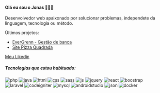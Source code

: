 #### Olá eu sou o Jonas 👨🏽‍💻

Desenvolvedor web apaixonado por solucionar problemas, independete da linguagem, tecnologia ou método.

Últimos projetos:
* [EverGrenn - Gestão de banca](https://oficialgestaodebanca.com)
* [Site Pizza Quadrada](https://www.pizzaquadrada.com.br)

[Meu Likedin](https://www.linkedin.com/in/jonas-da-costa-silva-096676121/)

##### Tecnologias que estou habituado:
![php](https://img.shields.io/badge/PHP-777BB4?style=for-the-badge&logo=php&logoColor=white)
![java](https://img.shields.io/badge/Java-ED8B00?style=for-the-badge&logo=java&logoColor=white)
![html](https://img.shields.io/badge/HTML-239120?style=for-the-badge&logo=html5&logoColor=white)
![css](https://img.shields.io/badge/CSS-239120?&style=for-the-badge&logo=css3&logoColor=white)
![sass](https://img.shields.io/badge/Sass-CC6699?style=for-the-badge&logo=sass&logoColor=white)
![js](https://img.shields.io/badge/JavaScript-F7DF1E?style=for-the-badge&logo=javascript&logoColor=black)
![jquery](https://img.shields.io/badge/jQuery-0769AD?style=for-the-badge&logo=jquery&logoColor=white)
![react](https://img.shields.io/badge/React-20232A?style=for-the-badge&logo=react&logoColor=61DAFB)
![boostrap](https://img.shields.io/badge/Bootstrap-563D7C?style=for-the-badge&logo=bootstrap&logoColor=white)
![laravel](https://img.shields.io/badge/Laravel-FF2D20?style=for-the-badge&logo=laravel&logoColor=white)
![codeigniter](https://img.shields.io/badge/Codeigniter-EF4223?style=for-the-badge&logo=codeigniter&logoColor=white)
![mysql](https://img.shields.io/badge/MySQL-00000F?style=for-the-badge&logo=mysql&logoColor=white)
![androidstudio](https://img.shields.io/badge/Android_Studio-3DDC84?style=for-the-badge&logo=android-studio&logoColor=white)
![json](https://img.shields.io/badge/json-5E5C5C?style=for-the-badge&logo=json&logoColor=white)
![docker](https://img.shields.io/badge/Docker-2CA5E0?style=for-the-badge&logo=docker&logoColor=white)
